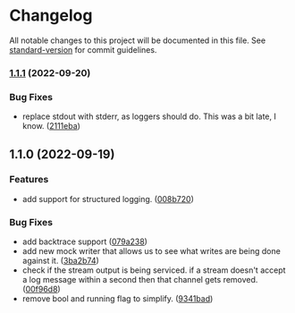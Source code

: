 # Changelog

All notable changes to this project will be documented in this file. See [standard-version](https://github.com/conventional-changelog/standard-version) for commit guidelines.

### [1.1.1](https://github.com/Celerway/chainsaw/compare/v1.1.0...v1.1.1) (2022-09-20)


### Bug Fixes

* replace stdout with stderr, as loggers should do. This was a bit late, I know. ([2111eba](https://github.com/Celerway/chainsaw/commit/2111eba2fc48a270034792a34f03394acbcf10c6))

## 1.1.0 (2022-09-19)


### Features

* add support for structured logging. ([008b720](https://github.com/Celerway/chainsaw/commit/008b7204929c647727dbf33bab8244300b53bed6))


### Bug Fixes

* add backtrace support ([079a238](https://github.com/Celerway/chainsaw/commit/079a23830e3f156a92839476bb9206502d4d8350))
* add new mock writer that allows us to see what writes are being done against it. ([3ba2b74](https://github.com/Celerway/chainsaw/commit/3ba2b74f9af479b241fb943488655ef619690954))
* check if the stream output is being serviced. if a stream doesn't accept a log message within a second then that channel gets removed. ([00f96d8](https://github.com/Celerway/chainsaw/commit/00f96d8cba1eac0a8f14bea92d13d841e52b9c56))
* remove bool and running flag to simplify. ([9341bad](https://github.com/Celerway/chainsaw/commit/9341bad081c23d83bb085e905a7b4c66d7575eae))
